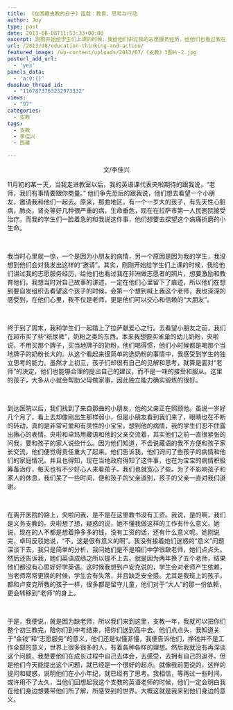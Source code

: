 ```yaml
---
title: 《在西藏支教的日子》连载：教育、思考与行动
author: Joy
type: post
date: 2013-08-08T11:53:33+00:00
excerpt: 刚刚开始给学生们上课的时候，我给他们讲过我的志愿服务经历，给他们也看过我在非洲做志愿者的照片，想要激励和教育他们，我想当时对自己故事的讲述，一定在他们心里留下了痕迹，所以他们在想到要自发组织去看望这个孩子的时候，会第一个想到喊上我这个老师，我也深深的感受到，在他们心里，我不仅是老师，更是他们可以交心和信赖的“大朋友”。
url: /2013/08/education-thinking-and-action/
featured_image: /wp-content/uploads/2013/07/《支教》3图片-2.jpg
posturl_add_url:
  - 'yes'
panels_data:
  - 'a:0:{}'
duoshuo_thread_id:
  - "1167873763232973332"
views:
  - "97"
categories:
  - 支教
tags:
  - 支教
  - 李佳兴
  - 西藏

---
```

<p style="text-align: center;">
  文/李佳兴
</p>

11月初的某一天，当我走进教室以后，我的英语课代表央啦期待的跟我说，“老师，我们有事情要跟你商量。” 他们争先恐后的跟我说，他们想去看望一个小朋友，邀请我和他们一起去。原来，那曲地区，有一个一岁大的孩子，有先天性心脏病，肺炎，肾炎等好几种很严重的病，生命垂危，现在在拉萨市第一人民医院接受治疗。而我的学生们一脸着急的和我说这件事，他们想要去探望这个病痛折磨的小生命。

&nbsp;

我当时心里就一惊，一个是因为小朋友的病情，另一个原因是因为我的学生，我没想到他们会对我发出这样的“邀请”。其实，刚刚开始给学生们上课的时候，我给他们讲过我的志愿服务经历，给他们也看过我在非洲做志愿者的照片，想要激励和教育他们，我想当时对自己故事的讲述，一定在他们心里留下了痕迹，所以他们在想到要自发组织去看望这个孩子的时候，会第一个想到喊上我这个老师，我也深深的感受到，在他们心里，我不仅是老师，更是他们可以交心和信赖的“大朋友”。

&nbsp;

终于到了周末，我和学生们一起踏上了拉萨献爱心之行。去看望小朋友之前，我们在超市买了些“纸尿裤”，奶粉之类的东西。本来我想要买雀巢的幼儿奶粉，央啦说，不用买那个牌子，买当地牌子的奶粉，他们喝得惯，他们小时候都是喝那个当地牌子的奶粉长大的。从这个看起来很简单的选奶粉的事情中，我感受到学生的独立思考的能力。虽然才上初三，孩子们却很有自己的见解和思考，就算是面对“老师”的决定，他们也能够合理的提出自己的建议，而不是一味的接受和服从。这里的孩子，大多从小就会帮助父母做家事，因此独立能力确实锻炼的很好。

&nbsp;

到达医院以后，我们找到了来自那曲的小朋友，他的父亲正在照顾他。虽说一岁好几个月了，看上去却像刚出生那样弱小，但是小朋友看到我们来了，眼睛也在不断的转动，真的是非常可爱和有灵性的小宝宝。想到他的病情，我的学生们忍不住露出揪心的表情。央啦和卓玛用藏语和他的父亲交流着，其实他们之前一直很紧张的问我，要和孩子的家人说些什么。因为他们知道，不会说藏语的我不方便和孩子家长交流，他们便觉得责任重大了起来。他们告诉我，他们询问了些孩子的病情和他们的家庭情况。并且也得知，现在当地政府得知了这件事，也在为宝宝的病情积极筹备治疗，每天也有不少好心人来看孩子。我们也就宽心了些。为了不影响孩子和家人的休息，我们呆了一些时间，便和孩子的父亲道别，孩子的父亲一直对我们道谢。

&nbsp;

在离开医院的路上，央啦问我，是不是在这里教书没有工资。我说，是的啊，我们是义务支教的。央啦想了想，疑惑的说，她不懂我做这样的工作有什么意义。她说，现在的人不都是想着挣多多的钱，没有工资的话，还有什么意义呢。她刚说完，卓玛反驳她说，“不，这是很有意义的啊”。我没有接着她们迷惑的“意义”问题深谈下去，我只是简单的分析，我问她们是不是咱们中学很缺老师，她们点点头。然后还告诉我，她们英语成绩之所以提不上去，就是因为两年换了五个老师，结果他们都没有心思好好学英语。这时候我想到卢安克说的，学生会对老师产生依赖，当老师常常更换的时候，学生会有失落，并且缺乏安全感。尤其是我班上的孩子，都和卢安克所教的孩子一样，很多都是留守儿童，他们对于“大人”的那一份依赖，更会转移到“老师”的身上。

&nbsp;

于是，我便说，就是因为缺老师，所以我们来到这里，支教一年，我就可以把你们整个初三教完，陪你们到中考结束，把你们送到高中去。他们点点头，我知道关于“金钱”和“志愿服务”的意义，他们还是似懂非懂，我便告诉他们，挣钱并不是工作全部的意义，世界上很多很多的人，有着各种各样的理想。然后我就没有再深谈这个问题，我想要他们在成长过程中自己去体会，去感受，去拥有自己的追寻。但是他们今天能提出这个问题，就已经是一个很好的起点。就像我前面说的，这样的提问和疑惑，说明他们在小小年纪，就已经有了思考。我相信，等再过一些时间，或许用不了太久，当他们回想起我这个支教的英语老师的时候，他们一定会明白我在他们身边想要带他们所了解，所感受到的世界。大概这就是我来到他们身边的意义。